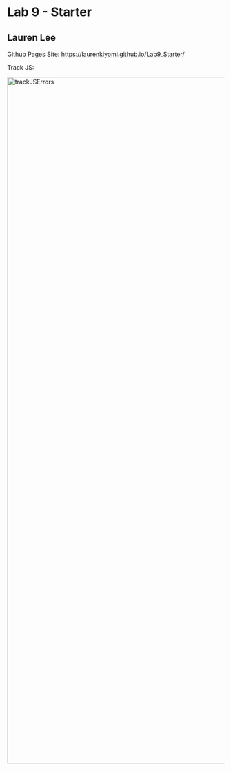 # Lab 9 - Starter
## Lauren Lee
Github Pages Site:  https://laurenkiyomi.github.io/Lab9_Starter/

Track JS: 

<img width="1590" alt="trackJSErrors" src="https://user-images.githubusercontent.com/86620096/203160527-99bbac09-323a-4a65-a2f3-c9af546a4d35.png">
